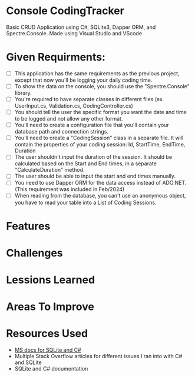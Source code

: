 # Console CodingTracker
  
  Basic CRUD Application using C#, SQLite3, Dapper ORM, and Spectre.Console. Made using Visual Studio and VScode
  
# Given Requirments:
  - [ ] This application has the same requirements as the previous project, except that now you'll be logging your daily coding time.
  - [ ] To show the data on the console, you should use the "Spectre.Console" library.
  - [ ] You're required to have separate classes in different files (ex. UserInput.cs, Validation.cs, CodingController.cs)
  - [ ] You should tell the user the specific format you want the date and time to be logged and not allow any other format.
  - [ ] You'll need to create a configuration file that you'll contain your database path and connection strings.
  - [ ] You'll need to create a "CodingSession" class in a separate file. It will contain the properties of your coding session: Id, StartTime, EndTime, Duration
  - [ ] The user shouldn't input the duration of the session. It should be calculated based on the Start and End times, in a separate "CalculateDuration" method.
  - [ ] The user should be able to input the start and end times manually.
  - [ ] You need to use Dapper ORM for the data access instead of ADO.NET. (This requirement was included in Feb/2024)
  - [ ] When reading from the database, you can't use an anonymous object, you have to read your table into a List of Coding Sessions.

# Features

# Challenges


# Lessions Learned


# Areas To Improve


# Resources Used
  * [MS docs for SQLite and C#](https://learn.microsoft.com/en-us/dotnet/standard/data/sqlite/?tabs=net-cli)
  * Multiple Stack Overflow articles for different issues I ran into with C# and SQLite
  * SQLite and C# documentation
